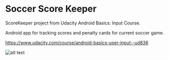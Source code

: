 # Soccer Score Keeper

ScoreKeeper project from Udacity Android Basics: Input Course.

Android app for tracking scores and penalty cards for current soccer game.

https://www.udacity.com/course/android-basics-user-input--ud836

![alt text](https://d1o7d76eh80j1u.cloudfront.net/original/4X/d/b/1/db19dcc23d8548de3c1b03595006b97e616d1e9a.png "Screenshot 1")
